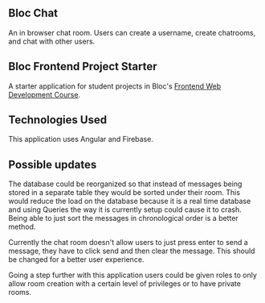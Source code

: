 ## Bloc Chat

An in browser chat room. Users can create a username, create chatrooms, and chat with other users.

## Bloc Frontend Project Starter

A starter application for student projects in Bloc's [Frontend Web Development Course](https://www.bloc.io/frontend-development-bootcamp).

## Technologies Used

This application uses Angular and Firebase.

## Possible updates

The database could be reorganized so that instead of messages being stored in a separate table they would be sorted under their room. This would reduce the load on the database because it is a real time database and using Queries the way it is currently setup could cause it to crash. Being able to just sort the messages in chronological order is a better method. 

Currently the chat room doesn't allow users to just press enter to send a message, they have to click send and then clear the message. This should be changed for a better user experience.

Going a step further with this application users could be given roles to only allow room creation with a certain level of privileges or to have private rooms.